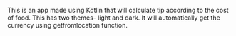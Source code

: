 This is an app made using Kotlin that will calculate tip according to the cost of food.
This has two themes- light and dark.
It will automatically get the currency using getfromlocation function.
